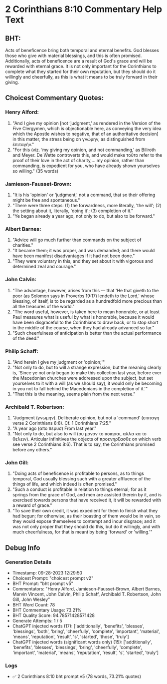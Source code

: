 # 2 Corinthians 8:10 Commentary Help Text

## BHT:
Acts of beneficence bring both temporal and eternal benefits. God blesses those who give with material blessings, and this is often promised. Additionally, acts of beneficence are a result of God's grace and will be rewarded with eternal grace. It is not only important for the Corinthians to complete what they started for their own reputation, but they should do it willingly and cheerfully, as this is what it means to be truly forward in their giving.

## Choicest Commentary Quotes:
### Henry Alford:
1. "And I give my opinion [not ‘judgment,’ as rendered in the Version of the Five Clergymen, which is objectionable here, as conveying the very idea which the Apostle wishes to negative, that of an authoritative decision] in this matter, the stress being on γνώμην, as distinguished from ἐπιταγήν." 
2. "For this (viz. ‘my giving my opinion, and not commanding,’ as Billroth and Meyer. De Wette controverts this, and would make τοῦτο refer to the proof of their love in the act of charity,... my opinion, rather than commanding, is expedient for you, who have already shown yourselves so willing." (35 words)

### Jamieson-Fausset-Brown:
1. "It is his 'opinion' or 'judgment,' not a command, that so their offering might be free and spontaneous."
2. "There were three steps: (1) the forwardness, more literally, 'the will'; (2) the setting about it, literally, 'doing it'; (3) completion of it."
3. "Ye began already a year ago, not only to do, but also to be forward."

### Albert Barnes:
1. "Advice will go much further than commands on the subject of charities."
2. "It became them; it was proper, and was demanded; and there would have been manifest disadvantages if it had not been done."
3. "They were voluntary in this, and they set about it with vigorous and determined zeal and courage."

### John Calvin:
1. "The advantage, however, arises from this — that 'He that giveth to the poor (as Solomon says in Proverbs 19:17) lendeth to the Lord,' whose blessing, of itself, is to be regarded as a hundredfold more precious than all the treasures of the world."
2. "The word useful, however, is taken here to mean honorable, or at least Paul measures what is useful by what is honorable, because it would have been disgraceful to the Corinthians to draw back, or to stop short in the middle of the course, when they had already advanced so far."
3. "Such cheerfulness of anticipation is better than the actual performance of the deed."

### Philip Schaff:
1. "And herein I give my judgment or 'opinion;'" 
2. "Not only to do, but to will a strange expression; but the meaning clearly is, 'Since ye not only began to make this collection last year, before ever the Macedonian churches were addressed upon the subject, but set yourselves to it with a will (as we should say), it would only be becoming in you not to fall behind the Macedonians in the completion of it.'" 
3. "That this is the meaning, seems plain from the next verse."

### Archibald T. Robertson:
1. "Judgment (γνωμην). Deliberate opinion, but not a 'command' (επιταγη verse 2 Corinthians 8:8). Cf. 1 Corinthians 7:25."
2. "A year ago (απο περυσ) From last year."
3. "Not only to do, but also to will (ου μονον το ποιησαι, αλλα κα το θελειν). Articular infinitives the objects of προενηρξασθε on which verb see verse 2 Corinthians 8:6). That is to say, the Corinthians promised before any others."

### John Gill:
1. "Doing acts of beneficence is profitable to persons, as to things temporal, God usually blessing such with a greater affluence of the things of life, and which indeed is often promised." 
2. "Such a conduct is profitable in relation to things eternal; for as it springs from the grace of God, and men are assisted therein by it, and is exercised towards persons that have received it, it will be rewarded with a reward of grace."
3. "To save their own credit, it was expedient for them to finish what they had begun; for otherwise, as their boasting of them would be in vain, so they would expose themselves to contempt and incur disgrace; and it was not only proper that they should do this, but do it willingly, and with much cheerfulness, for that is meant by being 'forward' or 'willing.'"


## Debug Info
### Generation Details
- Timestamp: 09-28-2023 12:29:50
- Choicest Prompt: "choicest prompt v2"
- BHT Prompt: "bht prompt v5"
- Commentators: "Henry Alford, Jamieson-Fausset-Brown, Albert Barnes, Marvin Vincent, John Calvin, Philip Schaff, Archibald T. Robertson, John Gill, John Wesley"
- BHT Word Count: 78
- BHT Commentary Usage: 73.21%
- BHT Quality Score: 94.78571428571428
- Generate Attempts: 1 / 5
- ChatGPT injected words (17):
	['additionally', 'benefits', 'blesses', 'blessings', 'both', 'bring', 'cheerfully', 'complete', 'important', 'material', 'means', 'reputation', 'result', 's', 'started', 'those', 'truly']
- ChatGPT injected words (significant words only) (15):
	['additionally', 'benefits', 'blesses', 'blessings', 'bring', 'cheerfully', 'complete', 'important', 'material', 'means', 'reputation', 'result', 's', 'started', 'truly']

### Logs
- ✅ 2 Corinthians 8:10 bht prompt v5 (78 words, 73.21% quotes)